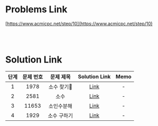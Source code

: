 # Problems Link

[https://www.acmicpc.net/step/10](https://www.acmicpc.net/step/10)

<br><br>

# Solution Link

| 단계 | 문제 번호 |  문제 제목  |             Solution Link             | Memo |
| :--: | :-------: | :---------: | :-----------------------------------: | :--: |
|  1   |   1978    |  소수 찾기  |  [Link](../Solutions/1978_소수_찾기)  |  -   |
|  2   |   2581    |    소수     |    [Link](../Solutions/2581_소수)     |  -   |
|  3   |   11653   | 소인수분해  | [Link](../Solutions/11653_소인수분해) |  -   |
|  4   |   1929    | 소수 구하기 | [Link](../Solutions/1929_소수_구하기) |  -   |
